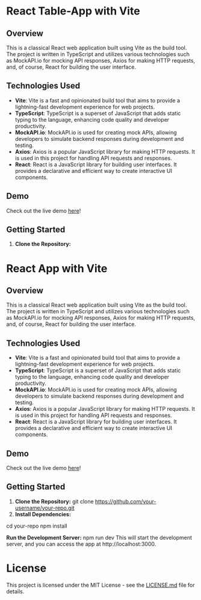 
# React Table-App with Vite

## Overview

This is a classical React web application built using Vite as the build tool. The project is written in TypeScript and utilizes various technologies such as MockAPI.io for mocking API responses, Axios for making HTTP requests, and, of course, React for building the user interface.

## Technologies Used

- **Vite**: Vite is a fast and opinionated build tool that aims to provide a lightning-fast development experience for web projects.
- **TypeScript**: TypeScript is a superset of JavaScript that adds static typing to the language, enhancing code quality and developer productivity.
- **MockAPI.io**: MockAPI.io is used for creating mock APIs, allowing developers to simulate backend responses during development and testing.
- **Axios**: Axios is a popular JavaScript library for making HTTP requests. It is used in this project for handling API requests and responses.
- **React**: React is a JavaScript library for building user interfaces. It provides a declarative and efficient way to create interactive UI components.

## Demo

Check out the live demo [here](https://hardcodworker.github.io/Table-App/)!

## Getting Started

1. **Clone the Repository:**

# React App with Vite

## Overview

This is a classical React web application built using Vite as the build tool. The project is written in TypeScript and utilizes various technologies such as MockAPI.io for mocking API responses, Axios for making HTTP requests, and, of course, React for building the user interface.

## Technologies Used

- **Vite**: Vite is a fast and opinionated build tool that aims to provide a lightning-fast development experience for web projects.
- **TypeScript**: TypeScript is a superset of JavaScript that adds static typing to the language, enhancing code quality and developer productivity.
- **MockAPI.io**: MockAPI.io is used for creating mock APIs, allowing developers to simulate backend responses during development and testing.
- **Axios**: Axios is a popular JavaScript library for making HTTP requests. It is used in this project for handling API requests and responses.
- **React**: React is a JavaScript library for building user interfaces. It provides a declarative and efficient way to create interactive UI components.

## Demo

Check out the live demo [here](https://hardcodworker.github.io/Table-App/)!

## Getting Started

1. **Clone the Repository:**
git clone https://github.com/your-username/your-repo.git
2. **Install Dependencies:**

cd your-repo
npm install

 **Run the Development Server:**
npm run dev
This will start the development server, and you can access the app at http://localhost:3000.


# License

This project is licensed under the MIT License - see the [LICENSE.md](LICENSE.md) file for details.





